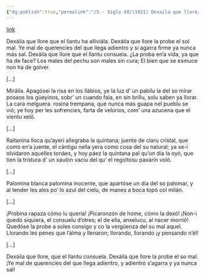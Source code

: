 ```yaml
---
{"dg-publish":true,"permalink":"/5 - Siglo XX/(1921) Dexaila que llore/","tags":["#Siglo_20","central","José_López_del_Puente","escrito","Cuba","poema"]}
---
```


[link](http://asturies.com/cavedaynava/dexailaquellore.txt)

Dexáila que llore
que el llantu ha alliviála.
Dexáila que llore
la probe el sol mal.
Ye mal de querencies
del que llega adientro
y si agarra firme
ya nunca más sal.
Dexáila que llore 
que el llantu consuela.
¿La proba en’a vida,
ya que ha de face?
Los males del pechu
son males sin cura;
El bien que se esmuce
non ha de golver.

[...]

Miráila. Apagósei
la risa en los llábios,
ye la luz d’ un pabilu
la del so mirar
posaos los güeyinos,
sobr’ un cuando fala,
en sin brillu, solu
saben ya llorar.
La cara melguera.
rosina trempana,
que nunca más guapa
nel pueblu se vió;
ye hoy per les sofrencies,
farta de velorios,
com’ una azucena
que el vientu xeló.

[...]

Raitanina lloca
qu’ayeri allegraba
la quintana; juente
de claru cristal, 
que como en’a juente,
el cántigu nella
yera como cosa
del su natural;
ya se-i olvidaron
aquelles tonáes,
y hoy páez la quintana
pal qu’un día la oyó,
que tien la tristura
d’ un xaulón vacíu
del qu’ el regoltosu
paxarín voló.

[...]

Palomina blanca
palomina inocente,
que apartóse un día
del so palomar,
y al tender les ales
po’ lo azul del cielu,
de manes a boca
topó col milán.

[...]

¡Probina rapaza
cómo lu quería!
¡Picaronzón de home,
cómo la dexó!
¡Non-i quedó siquiera,
el consuelu d’otres;
el de ella, anxelucu,
al nacer morrió!
Quedóse la probe
a soles consigo
y co la vergüenza
del su mal aquel.
Llorando les penes
que l’alma y llenaron;
llorando, llorando
¡y pensando n’él!

[...]

Dexáila que llore,
que el llantu consuela.
Dexáila que llore
la probe el so mal.
¡Ye mal de querencies
del que llega adientro,
y adientro s’agarra
y ya nunca sal!